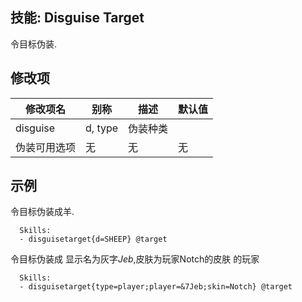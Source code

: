 技能: Disguise Target
--------------------------

令目标伪装.

修改项
----------

| 修改项名 | 别称    | 描述                                                                                                    | 默认值 |
|-----------|------------|----------------------------------------------------------------------------------------------------------------|---------------|
| disguise  | d, type | 伪装种类 |         |
| 伪装可用选项 | 无 | 无 | 无 |

示例
--------

令目标伪装成羊.

      Skills:
      - disguisetarget{d=SHEEP} @target

令目标伪装成 显示名为灰字*Jeb*,皮肤为玩家Notch的皮肤 的玩家

      Skills:
      - disguisetarget{type=player;player=&7Jeb;skin=Notch} @target
